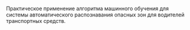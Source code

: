 Практическое применение алгоритма машинного обучения для системы автоматического распознавания опасных зон для водителей транспортных средств.
